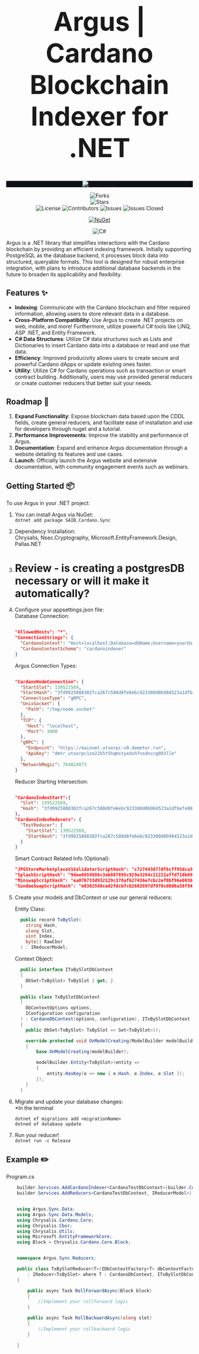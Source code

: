 <div align="center">
 <h1 style="font-size: 5em;">Argus | Cardano Blockchain Indexer for .NET</h1>
</div>  

<div align="center" style="background-color: #0d1117">
  <img src="/assets/asset.png" alt="Argus Logo"/>
</div>

<div align="center">

![Forks](https://img.shields.io/github/forks/SAIB-Inc/Argus.svg?style=social)  
![Stars](https://img.shields.io/github/stars/SAIB-Inc/Argus.svg?style=social)  
![License](https://img.shields.io/badge/License-Apache%202.0-blue.svg)
![Contributors](https://img.shields.io/github/contributors/SAIB-Inc/Argus.svg?label=Contributors)
![Issues](https://img.shields.io/github/issues/SAIB-Inc/Argus.svg?label=Open%20Issues)
![Issues Closed](https://img.shields.io/github/issues-closed/SAIB-Inc/Argus.svg?label=Closed%20Issues)

<a href="https://www.nuget.org/packages/SAIB.Cardano.Sync">
    <img src="https://img.shields.io/nuget/v/SAIB.Cardano.Sync.svg" alt="NuGet">
</a>

![C#](https://img.shields.io/badge/C%23-purple.svg)

</div>

Argus is a .NET library that simplifies interactions with the Cardano blockchain by providing an efficient indexing framework.
Initially supporting PostgreSQL as the database backend, it processes block data into structured, queryable formats.
This tool is designed for robust enterprise integration, with plans to introduce additional database backends in the future to broaden its applicability and flexibility.

## Features :sparkles:

- **Indexing**: Communicate with the Cardano blockchain and filter required information, allowing users to store relevant data in a database.
- **Cross-Platform Compatibility**: Use Argus to create .NET projects on web, mobile, and more! Furthermore, utilize powerful C# tools like LINQ, ASP .NET, and Entity Framework.
- **C# Data Structures**: Utilize C# data structures such as Lists and Dictionaries to insert Cardano data into a database or read and use that data.
- **Efficiency**: Improved producivity allows users to create secure and powerful Cardano dApps or update existing ones faster.
- **Utility**: Utilize C# for Cardano operations such as transaction or smart contract building. Additionally, users may use provided general reducers or create customer reducers that better suit your needs.

## Roadmap :rocket:

1. **Expand Functionality**: Expose blockchain data based upon the CDDL fields, create general reducers, and facilitate ease of installation and use for developers through nuget and a tutorial.
2. **Performance Improvements**: Improve the stability and performance of Argus.
3. **Documentation**: Expand and enhance Argus documentation through a website detailing its features and use cases.
4. **Launch**: Officially launch the Argus website and extensive documentation, with community engagement events such as webinars.

## Getting Started :package:

To use Argus in your .NET project:

1. You can install Argus via NuGet:  
    `dotnet add package SAIB.Cardano.Sync`

2. Dependency Installation:  
    Chrysalis, Nsec.Cryptography, Microsoft.EntityFramework.Design, Pallas.NET

3. # Review - is creating a postgresDB necessary or will it make it automatically?

4. Configure your appsettings.json file:  
    Database Connection:

    ```json

    "AllowedHosts": "*",
    "ConnectionStrings": {
      "CardanoContext": "Host=localhost;Database=dbName;Username=yourUsername;Password=yourPassword;Port=yourPort",
      "CardanoContextSchema": "cardanoindexer"
    }
    
    ```

    Argus Connection Types:

    ```json

    "CardanoNodeConnection": {
      "StartSlot": 139522569,
      "StartHash": "3fd9925888302fca267c580d8fe6ebc923380d0b984523a1dfbefe88ef089b66",
      "ConnectionType": "gRPC",
      "UnixSocket": {
        "Path": "/tmp/node.socket"
      },
      "TCP": {
        "Host": "localhost",
        "Port": 3000
      },
      "gRPC": {
        "Endpoint": "https://mainnet.utxorpc-v0.demeter.run",
        "ApiKey": "dmtr_utxorpc1ze22k5t5hqmstyedshfnsdnccg093lle"
      },
      "NetworkMagic": 764824073
    }

    ```

    Reducer Starting Intersection:

    ```json
    
    "CardanoIndexStart":{
      "Slot": 139522569,
      "Hash": "3fd9925888302fca267c580d8fe6ebc923380d0b984523a1dfbefe88ef089b66"
    },
    "CardanoIndexReducers": {
      "TestReducer": {
        "StartSlot": 139522569,
        "StartHash": "3fd9925888302fca267c580d8fe6ebc923380d0b984523a1dfbefe88ef089b66"
      }
    }

    ```

    Smart Contract Related Info (Optional):

    ```json
    "JPGStoreMarketplaceV1ValidatorScriptHash": "c727443d77df6cff95dca383994f4c3024d03ff56b02ecc22b0f3f65", 
    "SplashScriptHash": "9dee0659686c3ab807895c929e3284c11222affd710b09be690f924d", 
    "MinswapScriptHash": "ea07b733d932129c378af627436e7cbc2ef0bf96e0036bb51b3bde6b", 
    "SundaeSwapScriptHash": "e0302560ced2fdcbfcb2602697df970cd0d6a38f94b32703f51c312b"

    ```

5. Create your models and DbContext or use our general reducers:  

    Entity Class:

    ```cs
      public record TxBySlot(
        string Hash,
        ulong Slot,
        uint Index,
        byte[] RawCbor
      ) : IReducerModel;
    ```

    Context Object:

    ```cs
      public interface ITxBySlotDbContext
      {
        DbSet<TxBySlot> TxBySlot { get; }
      }

      public class TxBySlotDbContext
      (
        DbContextOptions options,
        IConfiguration configuration
      ) : CardanoDbContext(options, configuration), ITxBySlotDbContext
      {
        public DbSet<TxBySlot> TxBySlot => Set<TxBySlot>();

        override protected void OnModelCreating(ModelBuilder modelBuilder)
        {
            base.OnModelCreating(modelBuilder);

            modelBuilder.Entity<TxBySlot>(entity =>
            {
                entity.HasKey(e => new { e.Hash, e.Index, e.Slot });
            });
        }
      }
    ```

6. Migrate and update your database changes:  
  *In the terminal

      `dotnet ef migrations add <migrationName>`  
      `dotned ef database update`  

7. Run your reducer!  
  `dotnet run -c Release`

## Example :pencil2:  

Program.cs

```cs
    builder.Services.AddCardanoIndexer<CardanoTestDbContext>(builder.Configuration); 
    builder.Services.AddReducers<CardanoTestDbContext, IReducerModel>([typeof(TxBySlotReducer<>)]); 
```

```cs

    using Argus.Sync.Data;
    using Argus.Sync.Data.Models;
    using Chrysalis.Cardano.Core;
    using Chrysalis.Cbor;
    using Chrysalis.Utils;
    using Microsoft.EntityFrameworkCore;
    using Block = Chrysalis.Cardano.Core.Block;


    namespace Argus.Sync.Reducers;

    public class TxBySlotReducer<T>(IDbContextFactory<T> dbContextFactory)
        : IReducer<TxBySlot> where T : CardanoDbContext, ITxBySlotDbContext
    {

        public async Task RollForwardAsync(Block block)
        {
            //Implement your rollforward logic
        }

        public async Task RollBackwardAsync(ulong slot)
        {
            //Implement your rollbackward logic
        }

    }
```
